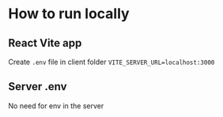 # How to run locally

## React Vite app
Create `.env` file in client folder
`VITE_SERVER_URL=localhost:3000`

## Server .env
No need for env in the server
